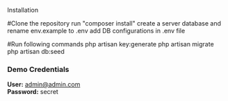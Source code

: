 Installation 

#Clone the repository 
 run "composer install"
 create a server database and rename env.example to .env
 add DB configurations in .env file

#Run following commands
     php artisan key:generate
     php artisan migrate
     php artisan db:seed
 

### Demo Credentials

**User:** admin@admin.com  
**Password:** secret

